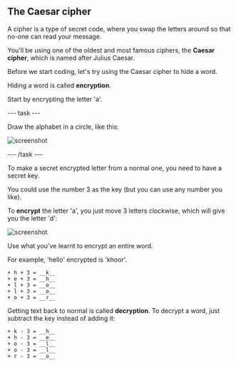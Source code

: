 ## The Caesar cipher

A cipher is a type of secret code, where you swap the letters around so that no-one can read your message.

You'll be using one of the oldest and most famous ciphers, the __Caesar cipher__, which is named after Julius Caesar.

Before we start coding, let's try using the Caesar cipher to hide a word.

Hiding a word is called __encryption__.

Start by encrypting the letter 'a'. 

--- task ---

Draw the alphabet in a circle, like this:

![screenshot](images/messages-wheel.png)

--- /task ---

To make a secret encrypted letter from a normal one, you need to have a secret key. 

You could use the number 3 as the key (but you can use any number you like).

To __encrypt__ the letter 'a', you just move 3 letters clockwise, which will give you the letter 'd':

![screenshot](images/messages-wheel-eg.png)

Use what you've learnt to encrypt an entire word. 

For example, 'hello' encrypted is 'khoor'. 

	+ h + 3 = __k__
	+ e + 3 = __h__
	+ l + 3 = __o__
	+ l + 3 = __o__
	+ o + 3 = __r__

Getting text back to normal is called __decryption__. To decrypt a word, just subtract the key instead of adding it:

	+ k - 3 = __h__
	+ h - 3 = __e__
	+ o - 3 = __l__
	+ o - 3 = __l__
	+ r - 3 = __o__	
